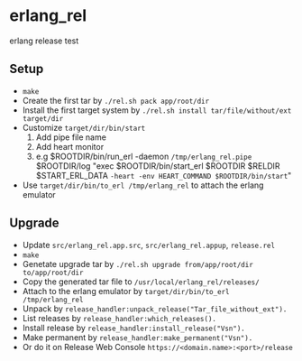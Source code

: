 # erlang_rel
erlang release test

## Setup
* `make`
* Create the first tar by `./rel.sh pack app/root/dir`
* Install the first target system by `./rel.sh install tar/file/without/ext target/dir`
* Customize `target/dir/bin/start`
  1. Add pipe file name
  2. Add heart monitor 
  3. e.g $ROOTDIR/bin/run_erl -daemon `/tmp/erlang_rel.pipe` $ROOTDIR/log "exec $ROOTDIR/bin/start_erl $ROOTDIR $RELDIR $START_ERL_DATA `-heart -env HEART_COMMAND $ROOTDIR/bin/start`"
* Use `target/dir/bin/to_erl /tmp/erlang_rel` to attach the erlang emulator 

## Upgrade
* Update `src/erlang_rel.app.src`, `src/erlang_rel.appup`, `release.rel`
* `make`
* Genetate upgrade tar by `./rel.sh upgrade from/app/root/dir to/app/root/dir`
* Copy the generated tar file to `/usr/local/erlang_rel/releases/`
* Attach to the erlang emulator by `target/dir/bin/to_erl /tmp/erlang_rel` 
* Unpack by `release_handler:unpack_release("Tar_file_without_ext").`
* List releases by `release_handler:which_releases().`
* Install release by `release_handler:install_release("Vsn").`
* Make permanent by `release_handler:make_permanent("Vsn").`
* Or do it on Release Web Console `https://<domain.name>:<port>/release`
